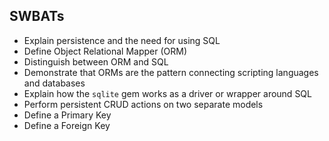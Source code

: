 ## SWBATs

* Explain persistence and the need for using SQL
* Define Object Relational Mapper (ORM)
* Distinguish between ORM and SQL
* Demonstrate that ORMs are the pattern connecting scripting languages and databases
* Explain how the `sqlite` gem works as a driver or wrapper around SQL
* Perform persistent CRUD actions on two separate models
* Define a Primary Key
* Define a Foreign Key
